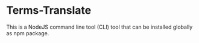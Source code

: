 # Terms-Translate
This is a NodeJS command line tool (CLI) tool that can be installed globally as npm package. 
